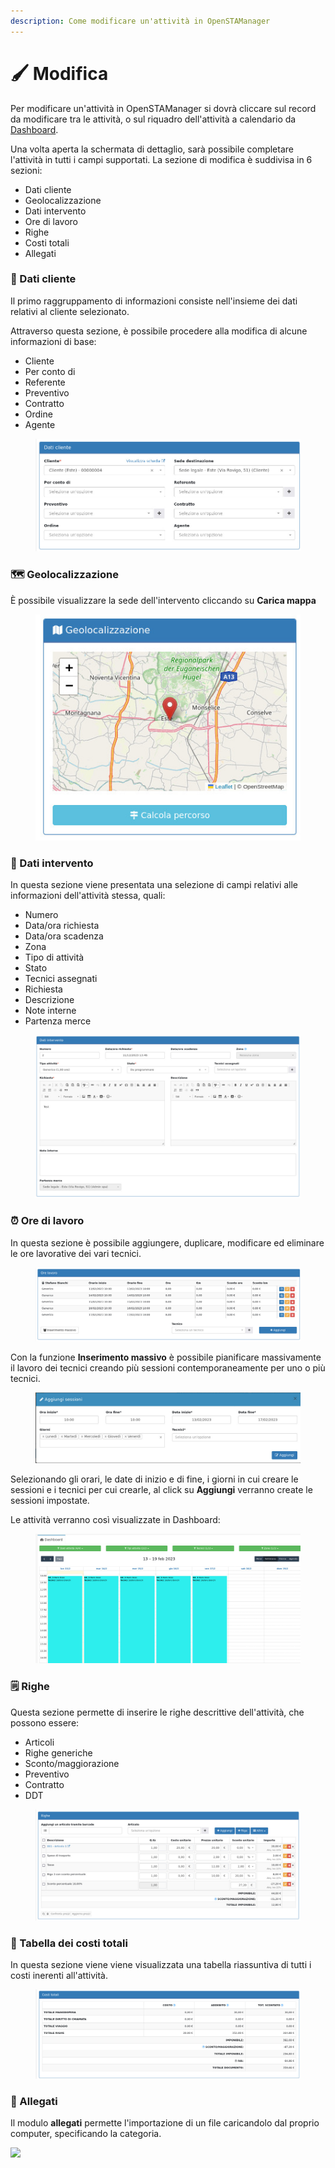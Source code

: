 ```yaml
---
description: Come modificare un'attività in OpenSTAManager
---
```


# 🖌 Modifica

Per modificare un'attività in OpenSTAManager si dovrà cliccare sul record da modificare tra le attività, o sul riquadro dell'attività a calendario da [Dashboard](../dashboard/).

Una volta aperta la schermata di dettaglio, sarà possibile completare l'attività in tutti i campi supportati. La sezione di modifica è suddivisa in 6 sezioni:

* Dati cliente
* Geolocalizzazione
* Dati intervento
* Ore di lavoro
* Righe
* Costi totali
* Allegati

### 👨 Dati cliente

Il primo raggruppamento di informazioni consiste nell'insieme dei dati relativi al cliente selezionato.

Attraverso questa sezione, è possibile procedere alla modifica di alcune informazioni di base:

* Cliente
* Per conto di
* Referente
* Preventivo
* Contratto
* Ordine
* Agente

<figure><img src="../../../.gitbook/assets/immagine (713).png" alt=""><figcaption></figcaption></figure>

### 🗺️ Geolocalizzazione

È possibile visualizzare la sede dell'intervento cliccando su **Carica mappa**

<figure><img src="../../../.gitbook/assets/immagine (714).png" alt=""><figcaption></figcaption></figure>

### 📖 Dati intervento

In questa sezione viene presentata una selezione di campi relativi alle informazioni dell'attività stessa, quali:

* Numero
* Data/ora richiesta
* Data/ora scadenza
* Zona
* Tipo di attività
* Stato
* Tecnici assegnati
* Richiesta
* Descrizione
* Note interne
* Partenza merce

<figure><img src="../../../.gitbook/assets/immagine (715).png" alt=""><figcaption></figcaption></figure>

### ⏰ Ore di lavoro

In questa sezione è possibile aggiungere, duplicare, modificare ed eliminare le ore lavorative dei vari tecnici.

<figure><img src="../../../.gitbook/assets/immagine (612).png" alt=""><figcaption></figcaption></figure>

Con la funzione **Inserimento massivo** è possibile pianificare massivamente il lavoro dei tecnici creando più sessioni contemporaneamente per uno o più tecnici.

<figure><img src="../../../.gitbook/assets/immagine (317).png" alt=""><figcaption></figcaption></figure>

Selezionando gli orari, le date di inizio e di fine, i giorni in cui creare le sessioni e i tecnici per cui crearle, al click su **Aggiungi** verranno create le sessioni impostate.

Le attività verranno così visualizzate in Dashboard:

<figure><img src="../../../.gitbook/assets/immagine (563).png" alt=""><figcaption></figcaption></figure>

### 🗒️ Righe

Questa sezione permette di inserire le righe descrittive dell'attività, che possono essere:

* Articoli
* Righe generiche
* Sconto/maggiorazione
* Preventivo
* Contratto
* DDT

<figure><img src="../../../.gitbook/assets/immagine (716).png" alt=""><figcaption></figcaption></figure>

### 📃 Tabella dei costi totali

In questa sezione viene viene visualizzata una tabella riassuntiva di tutti i costi inerenti all'attività.

<figure><img src="../../../.gitbook/assets/immagine (717).png" alt=""><figcaption></figcaption></figure>

### 🛅 Allegati

Il modulo **allegati** permette l'importazione di un file caricandolo dal proprio computer, specificando la categoria.

![](https://firebasestorage.googleapis.com/v0/b/gitbook-x-prod.appspot.com/o/spaces%2F-LZJeLg23eVDvrCv74U7-887967055%2Fuploads%2FP3mbIKSZW5PaEvK157Xe%2Ffile.png?alt=media)

